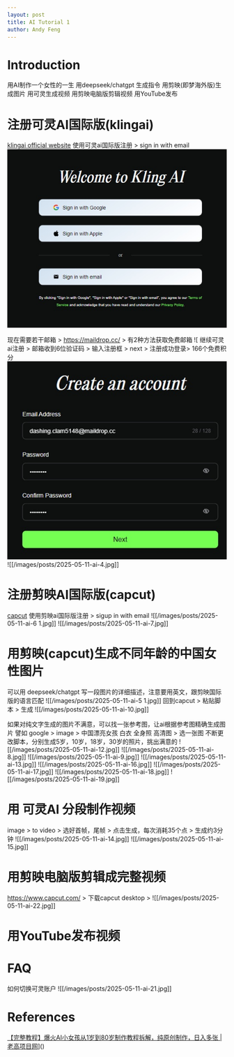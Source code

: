 ```yaml
---
layout: post
title: AI Tutorial 1
author: Andy Feng
---
```

# Introduction
用AI制作一个女性的一生
用deepseek/chatgpt 生成指令
用剪映(即梦海外版)生成图片
用可灵生成视频
用剪映电脑版剪辑视频
用YouTube发布
# 注册可灵AI国际版(klingai)
[klingai official website](https://www.klingai.com/global/)
使用可灵ai国际版注册 > sign in with email
![](/images/posts/2025-05-11-ai-1.jpg)

现在需要若干邮箱 > https://maildrop.cc/ > 有2种方法获取免费邮箱
![[](./images/posts/2025-05-11-ai-2.jpg])
继续可灵ai注册 > 邮箱收到6位验证码 > 输入注册框 > next > 注册成功登录> 166个免费积分
![[]](/images/posts/2025-05-11-ai-3.jpg)
![[/images/posts/2025-05-11-ai-4.jpg]]
 # 注册剪映AI国际版(capcut)
 [capcut](https://www.capcut.com/)
 使用剪映ai国际版注册 > sigup in with email
 ![[/images/posts/2025-05-11-ai-6 1.jpg]]
![[/images/posts/2025-05-11-ai-7.jpg]]
# 用剪映(capcut)生成不同年龄的中国女性图片
可以用 deepseek/chatgpt 写一段图片的详细描述，注意要用英文，跟剪映国际版的语言匹配
![[/images/posts/2025-05-11-ai-5 1.jpg]]
回到capcut > 粘贴脚本 > 生成
![[/images/posts/2025-05-11-ai-10.jpg]]

如果对纯文字生成的图片不满意，可以找一张参考图，让ai根据参考图精确生成图片
譬如  google > image > 中国漂亮女孩 白衣 全身照 高清图 > 选一张图
不断更改脚本，分别生成5岁，10岁，18岁，30岁的照片，挑出满意的
![[/images/posts/2025-05-11-ai-12.jpg]]
![[/images/posts/2025-05-11-ai-8.jpg]]
![[/images/posts/2025-05-11-ai-9.jpg]]
![[/images/posts/2025-05-11-ai-13.jpg]]
![[/images/posts/2025-05-11-ai-16.jpg]]
![[/images/posts/2025-05-11-ai-17.jpg]]
![[/images/posts/2025-05-11-ai-18.jpg]]
![[/images/posts/2025-05-11-ai-19.jpg]]
# 用 可灵AI 分段制作视频
image > to video > 选好首帧，尾帧 > 点击生成，每次消耗35个点 > 生成约3分钟
![[/images/posts/2025-05-11-ai-14.jpg]]
![[/images/posts/2025-05-11-ai-15.jpg]]

# 用剪映电脑版剪辑成完整视频
https://www.capcut.com/ > 下载capcut desktop > 
![[/images/posts/2025-05-11-ai-22.jpg]]
# 用YouTube发布视频


# FAQ
如何切换可灵账户
![[/images/posts/2025-05-11-ai-21.jpg]]
# References 
[【完整教程】爆火AI小女孩从1岁到80岁制作教程拆解，纯原创制作，日入多张 | 老高项目网](https://www.youtube.com/@lgxmw)]()
